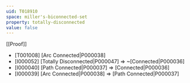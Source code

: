 ```yaml
---
uid: T018910
space: miller's-biconnected-set
property: totally-disconnected
value: false
---
```

[[Proof]]

* [T001008] [Arc Connected|P000038]
* [I000052] [Totally Disconnected|P000047] => ~[Connected|P000036]
* [I000040] [Path Connected|P000037] => [Connected|P000036]
* [I000039] [Arc Connected|P000038] => [Path Connected|P000037]

